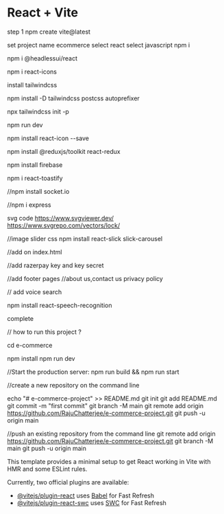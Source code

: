 # React + Vite
step 1
npm create vite@latest

set project name ecommerce
select react
select javascript
npm i

npm i @headlessui/react

npm i react-icons

install tailwindcss

npm install -D tailwindcss postcss autoprefixer

npx tailwindcss init -p

npm run dev

npm install react-icon --save

npm install @reduxjs/toolkit react-redux

npm install firebase

npm i react-toastify

//npm install socket.io

//npm i express

svg code https://www.svgviewer.dev/
https://www.svgrepo.com/vectors/lock/

//image slider css
npm install react-slick slick-carousel

//add on index.html
 <!-- <script src="https://checkout.razorpay.com/v1/checkout.js"></script> -->

 //add razerpay key and key secret

//add footer pages
//about us,contact us privacy policy

// add voice search

npm install react-speech-recognition



 complete

// how to run this project ?

cd e-commerce

npm install
npm run dev

//Start the production server:
npm run build && npm run start

//create a new repository on the command line

echo "# e-commerce-project" >> README.md
git init
git add README.md
git commit -m "first commit"
git branch -M main
git remote add origin https://github.com/RajuChatterjee/e-commerce-project.git
git push -u origin main

//push an existing repository from the command line
git remote add origin https://github.com/RajuChatterjee/e-commerce-project.git
git branch -M main
git push -u origin main

This template provides a minimal setup to get React working in Vite with HMR and some ESLint rules.

Currently, two official plugins are available:

- [@vitejs/plugin-react](https://github.com/vitejs/vite-plugin-react/blob/main/packages/plugin-react/README.md) uses [Babel](https://babeljs.io/) for Fast Refresh
- [@vitejs/plugin-react-swc](https://github.com/vitejs/vite-plugin-react-swc) uses [SWC](https://swc.rs/) for Fast Refresh
